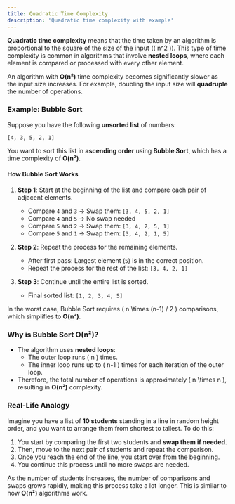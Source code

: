 ```yaml
---
title: Quadratic Time Complexity
description: 'Quadratic time complexity with example'
---
```


**Quadratic time complexity** means that the time taken by an algorithm is proportional to the square of the size of the input (\( n^2 \)). This type of time complexity is common in algorithms that involve **nested loops**, where each element is compared or processed with every other element.

An algorithm with **O(n²)** time complexity becomes significantly slower as the input size increases. For example, doubling the input size will **quadruple** the number of operations.

### Example: Bubble Sort

Suppose you have the following **unsorted list** of numbers:

```
[4, 3, 5, 2, 1]
```

You want to sort this list in **ascending order** using **Bubble Sort**, which has a time complexity of **O(n²)**.

#### How Bubble Sort Works

1. **Step 1**: Start at the beginning of the list and compare each pair of adjacent elements.
    - Compare `4` and `3` → Swap them: `[3, 4, 5, 2, 1]`
    - Compare `4` and `5` → No swap needed
    - Compare `5` and `2` → Swap them: `[3, 4, 2, 5, 1]`
    - Compare `5` and `1` → Swap them: `[3, 4, 2, 1, 5]`

2. **Step 2**: Repeat the process for the remaining elements.
    - After first pass: Largest element (`5`) is in the correct position.
    - Repeat the process for the rest of the list: `[3, 4, 2, 1]`

3. **Step 3**: Continue until the entire list is sorted.
    - Final sorted list: `[1, 2, 3, 4, 5]`

In the worst case, Bubble Sort requires \( n \times (n-1) / 2 \) comparisons, which simplifies to **O(n²)**.

### Why is Bubble Sort O(n²)?

- The algorithm uses **nested loops**:
    - The outer loop runs \( n \) times.
    - The inner loop runs up to \( n-1 \) times for each iteration of the outer loop.
- Therefore, the total number of operations is approximately \( n \times n \), resulting in **O(n²)** complexity.

### Real-Life Analogy

Imagine you have a list of **10 students** standing in a line in random height order, and you want to arrange them from shortest to tallest. To do this:

1. You start by comparing the first two students and **swap them if needed**.
2. Then, move to the next pair of students and repeat the comparison.
3. Once you reach the end of the line, you start over from the beginning.
4. You continue this process until no more swaps are needed.

As the number of students increases, the number of comparisons and swaps grows rapidly, making this process take a lot longer. This is similar to how **O(n²)** algorithms work.
